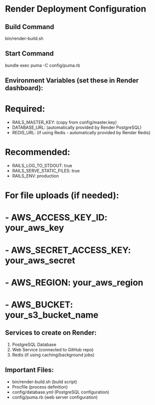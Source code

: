 # Render Deployment Configuration

## Build Command
bin/render-build.sh

## Start Command  
bundle exec puma -C config/puma.rb

## Environment Variables (set these in Render dashboard):

# Required:
- RAILS_MASTER_KEY: (copy from config/master.key)
- DATABASE_URL: (automatically provided by Render PostgreSQL)
- REDIS_URL: (if using Redis - automatically provided by Render Redis)

# Recommended:
- RAILS_LOG_TO_STDOUT: true
- RAILS_SERVE_STATIC_FILES: true
- RAILS_ENV: production

# For file uploads (if needed):
# - AWS_ACCESS_KEY_ID: your_aws_key
# - AWS_SECRET_ACCESS_KEY: your_aws_secret
# - AWS_REGION: your_aws_region
# - AWS_BUCKET: your_s3_bucket_name

## Services to create on Render:
1. PostgreSQL Database
2. Web Service (connected to GitHub repo)
3. Redis (if using caching/background jobs)

## Important Files:
- bin/render-build.sh (build script)
- Procfile (process definition)
- config/database.yml (PostgreSQL configuration)
- config/puma.rb (web server configuration)